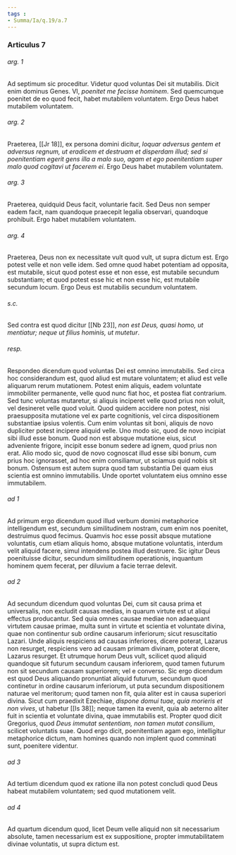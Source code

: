 ```yaml
---
tags : 
- Summa/Ia/q.19/a.7
---
```


### Articulus 7

###### arg. 1
Ad septimum sic proceditur. Videtur quod voluntas Dei sit mutabilis. Dicit enim dominus Genes. VI, *poenitet me fecisse hominem*. Sed quemcumque poenitet de eo quod fecit, habet mutabilem voluntatem. Ergo Deus habet mutabilem voluntatem.

###### arg. 2
Praeterea, [[Jr 18]], ex persona domini dicitur, *loquar adversus gentem et adversus regnum, ut eradicem et destruam et disperdam illud; sed si poenitentiam egerit gens illa a malo suo, agam et ego poenitentiam super malo quod cogitavi ut facerem ei*. Ergo Deus habet mutabilem voluntatem.

###### arg. 3
Praeterea, quidquid Deus facit, voluntarie facit. Sed Deus non semper eadem facit, nam quandoque praecepit legalia observari, quandoque prohibuit. Ergo habet mutabilem voluntatem.

###### arg. 4
Praeterea, Deus non ex necessitate vult quod vult, ut supra dictum est. Ergo potest velle et non velle idem. Sed omne quod habet potentiam ad opposita, est mutabile, sicut quod potest esse et non esse, est mutabile secundum substantiam; et quod potest esse hic et non esse hic, est mutabile secundum locum. Ergo Deus est mutabilis secundum voluntatem.

###### s.c.
Sed contra est quod dicitur [[Nb 23]], *non est Deus, quasi homo, ut mentiatur; neque ut filius hominis, ut mutetur*.

###### resp.
Respondeo dicendum quod voluntas Dei est omnino immutabilis. Sed circa hoc considerandum est, quod aliud est mutare voluntatem; et aliud est velle aliquarum rerum mutationem. Potest enim aliquis, eadem voluntate immobiliter permanente, velle quod nunc fiat hoc, et postea fiat contrarium. Sed tunc voluntas mutaretur, si aliquis inciperet velle quod prius non voluit, vel desineret velle quod voluit. Quod quidem accidere non potest, nisi praesupposita mutatione vel ex parte cognitionis, vel circa dispositionem substantiae ipsius volentis. Cum enim voluntas sit boni, aliquis de novo dupliciter potest incipere aliquid velle. Uno modo sic, quod de novo incipiat sibi illud esse bonum. Quod non est absque mutatione eius, sicut adveniente frigore, incipit esse bonum sedere ad ignem, quod prius non erat. Alio modo sic, quod de novo cognoscat illud esse sibi bonum, cum prius hoc ignorasset, ad hoc enim consiliamur, ut sciamus quid nobis sit bonum. Ostensum est autem supra quod tam substantia Dei quam eius scientia est omnino immutabilis. Unde oportet voluntatem eius omnino esse immutabilem.

###### ad 1
Ad primum ergo dicendum quod illud verbum domini metaphorice intelligendum est, secundum similitudinem nostram, cum enim nos poenitet, destruimus quod fecimus. Quamvis hoc esse possit absque mutatione voluntatis, cum etiam aliquis homo, absque mutatione voluntatis, interdum velit aliquid facere, simul intendens postea illud destruere. Sic igitur Deus poenituisse dicitur, secundum similitudinem operationis, inquantum hominem quem fecerat, per diluvium a facie terrae delevit.

###### ad 2
Ad secundum dicendum quod voluntas Dei, cum sit causa prima et universalis, non excludit causas medias, in quarum virtute est ut aliqui effectus producantur. Sed quia omnes causae mediae non adaequant virtutem causae primae, multa sunt in virtute et scientia et voluntate divina, quae non continentur sub ordine causarum inferiorum; sicut resuscitatio Lazari. Unde aliquis respiciens ad causas inferiores, dicere poterat, Lazarus non resurget, respiciens vero ad causam primam divinam, poterat dicere, Lazarus resurget. Et utrumque horum Deus vult, scilicet quod aliquid quandoque sit futurum secundum causam inferiorem, quod tamen futurum non sit secundum causam superiorem; vel e converso. Sic ergo dicendum est quod Deus aliquando pronuntiat aliquid futurum, secundum quod continetur in ordine causarum inferiorum, ut puta secundum dispositionem naturae vel meritorum; quod tamen non fit, quia aliter est in causa superiori divina. Sicut cum praedixit Ezechiae, *dispone domui tuae, quia morieris et non vives*, ut habetur [[Is 38]]; neque tamen ita evenit, quia ab aeterno aliter fuit in scientia et voluntate divina, quae immutabilis est. Propter quod dicit Gregorius, quod *Deus immutat sententiam, non tamen mutat consilium*, scilicet voluntatis suae. Quod ergo dicit, poenitentiam agam ego, intelligitur metaphorice dictum, nam homines quando non implent quod comminati sunt, poenitere videntur.

###### ad 3
Ad tertium dicendum quod ex ratione illa non potest concludi quod Deus habeat mutabilem voluntatem; sed quod mutationem velit.

###### ad 4
Ad quartum dicendum quod, licet Deum velle aliquid non sit necessarium absolute, tamen necessarium est ex suppositione, propter immutabilitatem divinae voluntatis, ut supra dictum est.

